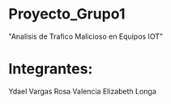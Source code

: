 # Proyecto_Grupo1
"Analisis de Trafico Malicioso en Equipos IOT"

# Integrantes:
Ydael Vargas
Rosa Valencia 
Elizabeth Longa
